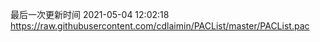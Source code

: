 最后一次更新时间 2021-05-04 12:02:18
https://raw.githubusercontent.com/cdlaimin/PACList/master/PACList.pac


